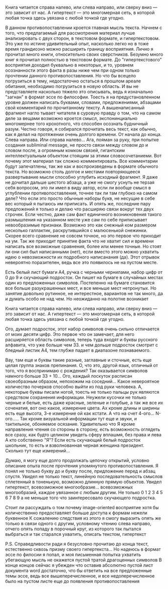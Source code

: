 Книга читается справа налево, или слева направо, или сверху вниз — это зависит от нас.
А гипертекст — это многомерная сеть, в которой любая точка здесь увязана с любой точкой где угодно.

В данном противопоставлении кроется главная мысль текста. 
Начнем с того, что предлагаемый для рассмотрения материал лучше анализировать с двух сторон, в текстовом формате, 
и гипертекстовом. Это уже по истине удивительный опыт, насколько легко но в тоже время грандиозно можно расширить границу восприятния. 
Лично я прочитал много книги, относительно своих сверстников. Безумно много книг я прочитал полностью в текстовом формате. 
До "гипертекстового" восприятия доходил буквально в некоторых, и то, уровнем осознанности этого факта в разы ниже чем при одном только прочтении данного противопоставления.
Но что бы всецело погрузиться в тему, недостаточно остаться в прошлом ареале обитания, необходимо погрузиться в новую область. 
И вы не представляете насколько тяжело это описывать, ведь я изначально "загнан" в формат эссе по философии. 
Тоесть я на предустановленном уровне должен написать буквами, словами, предложениями, абзацами свой комментарий по прочитанному тексту. 
А вышенаписанный фрагмент нагло тывает читателя в суровую правду о том, что на самом деле за вещами возможно кроется смысл, экспонинциально многомернее того крохотного, что способен осознать будничный разум. 
Честно говоря, я собирался прочитать весь текст, как обычно, как я делал на протяжении очень долгого времени. От начала до конца. Слева направа. Или справа налево... 
Ага, пояман за руку, при попытке создания subliminal message, не просто связи между словом до и словом после, а огромным комком связей, гигантским интеллектуальным объектом стоящим за этими словосочетаниеми.
Вот почему этот материал так сложно комментировать. Все комментарии будут запечатлены, так же как и воспроизведены в формате обычного текста.
Но возможно столь долгое и местами повторяющееся развертывание мысли способно углубить исходный фрагмент. 
Я даже не дочитал дальше шестого абзаца, а уже не смогу уснуть не терзая себя вопросом, это ли имел в виду автор, если ли вообще смысл в углублении противопоставления, точнее так ли там глубоко на самом деле?
Что если это просто обычные наборы букв, не несущие в себе вес который я пытаюсь им приписать. 
И опять же, последние пару предложений я только и делаю что расширяю связи вокруг тех двух строчек. 
Если честно, даже сам факт единичного возникновения такого размышления на указанном месте уже сам по себе приписывает невообразимые признаки. 
Возможно это как снежный ком размером несколько галлактик, раскрутившийся с малюсенькой снежинки. 
Скорее всего сравнение не совсем точное, но это первое что приходит на ум.
Так же приходит принятие факта что не хватит сил и времени написать все возможные сравнения, более или менее точные.
Но стоят ли они сил был написанными (нет), если вместо этого можно ухватить идею о невозможности их подробного написанания (да).
Этот отрывок невероятно поразителен, ведь все это появилось не на пустом месте. 

Есть белый лист бумаги А4, ручка с черными чернилами, набор цифр от 0 до 9 и скучающий подросток. 
Он пишет на бумаге в случайных местах один из предложенных символов. Постепенно на бумаге становится все больше разукрашенных мест, и все меньше мест нетронутых.
Но занятие довольно рутинное, не интерестное, вариантов не так много, да и думать особо не над чем. 
Но неожиданно на полотне возникает
 
Книга читается справа налево, или слева направо, или сверху вниз — это зависит от нас.
А гипертекст — это многомерная сеть, в которой любая точка здесь увязана с любой точкой где угодно.

Ого, думает подросток, этот набор символов очень сильно отличается от моих десяти цифр. 
Это первое что он замечает, для него расширяется область символов, теперь туда входят и буквы русского алфавита, что уже больше чем 33. 
и чем дольше подросток смотрит с бледный листик А4, тем глубже падает в диапазоне познаваемого. 

Вау, там еще и буквы такие разные, заглавные и сточные, есть еще целая группа знаков препинания.
О, что это, другой язык, отличный от того, что я воспринимаю с рождения? Так оказывается символов намного больше 33 + 10...
Ого, каждый лоскуток расписан своеобразным образом, непохожим на соседний... Какое невероятное количество почерков способно выйти из под руки человека. 
А, некоторые буквы писали ногой, тоесть не только пальцы рук являются средством сохранения информации. 
Неужели кусочки не только черные и белые, есть даже красные, зеленые и голубые, а так же все их соченатия, вот оно какое, измерение цвета.
Ах кроме длины и ширины есть еще высота, 3-е измерение ой как кстати. А что на счет 4-ого... N-ого.....
Так кроме визуальной информации тут еще и звуки, и тактильное, обоняемое осязание.
Удивительно что Я кроме направления чтения со стороны в сторону, есть возможность оглядеть все сразу, как будто целиком увидеть сферу вплашмя, без права и лева
А кто собственно "Я"? Если есть скучающий белый подросток школьник, то есть и взволнованная черная женщина президент. Сколько тут еще измерений... 

Думаю, я могу еще долго продолжать цепочку открытий, условно описание опыта после прочтения упомянутого противопоставления.
Я понял не только букву до и букву после, придложение перед и абзац спустя.
Увидел не только текст, линейную последовательность смыслов сплетенный в тоненькую, возможно длинную прямую объектов. 
Увидел гипертекст, всевозможное многообразие... всевозможных многообразий, каждое увязанное с любым другим.
Не только 0 1 2 3 4 5 6 7 8 9 а не меньше того что заинтересовало скучающего подростка.
 
Стоит ли рассуждать о том почему image-oriented восприятие хотя бы количественно предоставляет больше доступа к формам нежели буквенное
К сожалению следствия из этого я смогу выразить опять же только в связи одного с другим, условному чтению слева направо, отчего опять попаду в порочный круг, из которого так пытался выбраться и так старался ухватить, описать текстом, гипертекст

P.S. Справедливости ради я безусловно прочитаю до конца текст, естественно сквозь призму своего гипертекста... 
Но надеюсь в формат эссе по филосии я попал, и моя письменная попытка ухватить убегающую мысль не окажется пустой тратой драгоценных символов
В конце концов сейчас я убежден что оставив абсолютно пустой лист документа word достаточно, что бы ответить на все предложенные темы эссе, ведь все вышеперечисленное, и все недоперечисленное было на пустом листе еще до появления противопоставления
  
